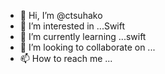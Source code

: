 - 👋 Hi, I’m @ctsuhako
- 👀 I’m interested in ...Swift
- 🌱 I’m currently learning ...swift
- 💞️ I’m looking to collaborate on ...
- 📫 How to reach me ...

<!---
ctsuhako/ctsuhako is a ✨ special ✨ repository because its `README.md` (this file) appears on your GitHub profile.
You can click the Preview link to take a look at your changes.
--->
